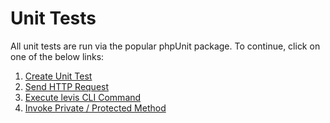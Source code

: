 
# Unit Tests

All unit tests are run via the popular phpUnit package.  To continue, click on one of the below links:

1. [Create Unit Test](create.md)
2. [Send HTTP Request](http.md)
3. [Execute levis CLI Command](levis.md)
4. [Invoke Private / Protected Method](invoke.md)


